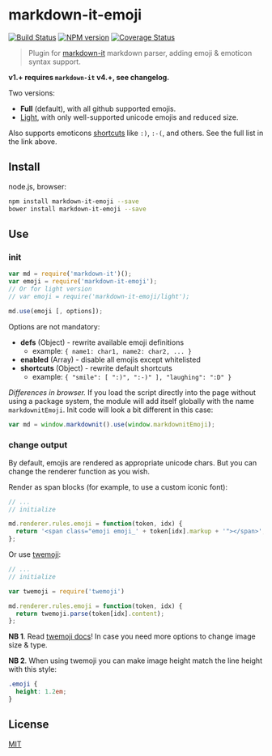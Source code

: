 # markdown-it-emoji

[![Build Status](https://img.shields.io/travis/markdown-it/markdown-it-emoji/master.svg?style=flat)](https://travis-ci.org/markdown-it/markdown-it-emoji)
[![NPM version](https://img.shields.io/npm/v/markdown-it-emoji.svg?style=flat)](https://www.npmjs.org/package/markdown-it-emoji)
[![Coverage Status](https://coveralls.io/repos/markdown-it/markdown-it-emoji/badge.svg?branch=master&service=github)](https://coveralls.io/github/markdown-it/markdown-it-emoji?branch=master)

> Plugin for [markdown-it](https://github.com/markdown-it/markdown-it) markdown parser, adding emoji & emoticon syntax support.

__v1.+ requires `markdown-it` v4.+, see changelog.__

Two versions:

- __Full__ (default), with all github supported emojis.
- [Light](https://github.com/markdown-it/markdown-it-emoji/blob/master/lib/data/light.json), with only well-supported unicode emojis and reduced size.

Also supports emoticons [shortcuts](https://github.com/markdown-it/markdown-it-emoji/blob/master/lib/data/shortcuts.js) like `:)`, `:-(`, and others. See the full list in the link above.


## Install

node.js, browser:

```bash
npm install markdown-it-emoji --save
bower install markdown-it-emoji --save
```

## Use

### init

```js
var md = require('markdown-it')();
var emoji = require('markdown-it-emoji');
// Or for light version
// var emoji = require('markdown-it-emoji/light');

md.use(emoji [, options]);
```

Options are not mandatory:

- __defs__ (Object) - rewrite available emoji definitions
  - example: `{ name1: char1, name2: char2, ... }`
- __enabled__ (Array) - disable all emojis except whitelisted
- __shortcuts__ (Object) - rewrite default shortcuts
  - example: `{ "smile": [ ":)", ":-)" ], "laughing": ":D" }`

_Differences in browser._ If you load the script directly into the page without
using a package system, the module will add itself globally with the name `markdownitEmoji`.
Init code will look a bit different in this case:

```js
var md = window.markdownit().use(window.markdownitEmoji);
```


### change output

By default, emojis are rendered as appropriate unicode chars. But you can change
the renderer function as you wish.

Render as span blocks (for example, to use a custom iconic font):

```js
// ...
// initialize

md.renderer.rules.emoji = function(token, idx) {
  return '<span class="emoji emoji_' + token[idx].markup + '"></span>';
};
```

Or use [twemoji](https://github.com/twitter/twemoji):

```js
// ...
// initialize

var twemoji = require('twemoji')

md.renderer.rules.emoji = function(token, idx) {
  return twemoji.parse(token[idx].content);
};
```

__NB 1__. Read [twemoji docs](https://github.com/twitter/twemoji#string-parsing)!
In case you need more options to change image size & type.

__NB 2__. When using twemoji you can make image height match the line height with this
style:

```css
.emoji {
  height: 1.2em;
}
```

## License

[MIT](https://github.com/markdown-it/markdown-it-emoji/blob/master/LICENSE)

